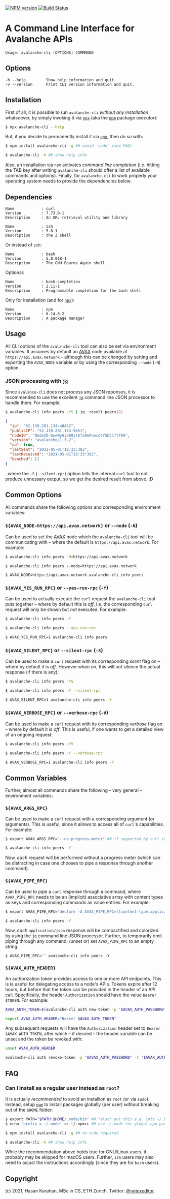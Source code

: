 [![NPM version](https://badge.fury.io/js/avalanche-cli.svg)](https://npmjs.org/package/avalanche-cli)
[![Build Status](https://travis-ci.org/hsk81/avalanche-cli.svg?branch=master)](https://travis-ci.org/hsk81/avalanche-cli)

# A Command Line Interface for Avalanche APIs

```
Usage: avalanche-cli [OPTIONS] COMMMAND
```

## Options

```
-h --help         Show help information and quit.
-v --version      Print CLI version information and quit.
```

## Installation

First of all, it is possible to run `avalanche-cli` *without any installation* whatsoever, by simply invoking it via [`npx`] (aka the [`npm`] package executor):

```sh
$ npx avalanche-cli --help
```

But, if you decide to permanently install it via [`npm`], then do so with:

```sh
$ npm install avalanche-cli -g ## avoid `sudo` (see FAQ)
```

```sh
$ avalanche-cli -h ## show help info
```

Also, an installation via `npm` activates *command line completion* (i.e. hitting the TAB key after writing `avalanche-cli` should offer a list of available commands and options). Finally, for `avalanche-cli` to work properly your operating system needs to provide the dependencies below.

## Dependencies

```
Name            : curl
Version         : 7.73.0-1
Description     : An URL retrieval utility and library
```

```
Name            : zsh
Version         : 5.8-1
Description     : the Z shell
```

Or instead of `zsh`:
```
Name            : bash
Version         : 5.0.018-1
Description     : The GNU Bourne Again shell
```

Optional:
```
Name            : bash-completion
Version         : 2.11-1
Description     : Programmable completion for the bash shell
```

Only for installation (and for [`npx`]):
```
Name            : npm
Version         : 6.14.8-2
Description     : A package manager
```

## Usage

All CLI options of the `avalanche-cli` tool can also be set via environment variables. It assumes by default an [AVAX] node available at `https://api.avax.network` &ndash; although this can be changed by setting and exporting the `AVAX_NODE` variable *or* by using the corresponding `--node` (`-N`) option.

### JSON processing with [`jq`]

Since `avalance-cli` does not process any JSON reponses, it is recommended to use the excellent [`jq`] command line JSON processor to handle them. For example:

```sh
$ avalanche-cli info peers -YS | jq .result.peers[0]
```
```json
{
  "ip": "52.139.201.134:48452",
  "publicIP": "52.139.201.134:9651",
  "nodeID": "NodeID-DueWyGi3B9jtKfa9mPoecd4YSDJ1ftF69",
  "version": "avalanche/1.3.2",
  "up": true,
  "lastSent": "2021-05-01T18:33:38Z",
  "lastReceived": "2021-05-01T18:33:38Z",
  "benched": []
}
```

..where the `-S` (`--silent-rpc`) option tells the internal `curl` tool to not produce unnessary output, so we get the desired result from above. ;D

## Common Options

All commands share the following options and corresponding environment variables:

### `${AVAX_NODE-https://api.avax.network}` or `--node` (`-N`)

Can be used to set the [AVAX] node which the `avalanche-cli` tool will be communicating with &ndash; where the default is `https://api.avax.network`. For example:

```sh
$ avalanche-cli info peers -N=https://api.avax.network
```

```
$ avalanche-cli info peers --node=https://api.avax.network
```

```
$ AVAX_NODE=https://api.avax.network avalanche-cli info peers
```

### `${AVAX_YES_RUN_RPC}` or `--yes-run-rpc` (`-Y`)

Can be used to actually execute the `curl` request the `avalanche-cli` tool puts together &ndash; where by default this is *off*, i.e. the corresponding `curl` request will only be shown but *not* executed. For example:

```sh
$ avalanche-cli info peers -Y
```

```sh
$ avalanche-cli info peers --yes-run-rpc
```

```sh
$ AVAX_YES_RUN_RPC=1 avalanche-cli info peers
```

### `${AVAX_SILENT_RPC}` or `--silent-rpc` (`-S`)

Can be used to make a `curl` request with its corresponding *silent* flag on &ndash; where by default it is *off*. However when *on*, this will *not* silence the actual response (if there is any):

```sh
$ avalanche-cli info peers -YS
```

```sh
$ avalanche-cli info peers -Y --silent-rpc
```

```sh
$ AVAX_SILENT_RPC=1 avalanche-cli info peers -Y
```

### `${AVAX_VERBOSE_RPC}` or `--verbose-rpc` (`-V`)

Can be used to make a `curl` request with its corresponding *verbose* flag on &ndash; where by default it is *off*. This is useful, if one wants to get a detailed view of an ongoing request:

```sh
$ avalanche-cli info peers -YV
```

```sh
$ avalanche-cli info peers -Y --verbose-rpc
```

```sh
$ AVAX_VERBOSE_RPC=1 avalanche-cli info peers -Y
```

## Common Variables

Further, almost all commands share the following &ndash; very general &ndash; environment variables:

### `${AVAX_ARGS_RPC}`

Can be used to make a `curl` request with a corresponding argument (or arguments). This is useful, since it allows to access all of `curl`'s capabilities. For example:

```sh
$ export AVAX_ARGS_RPC="--no-progress-meter" ## if supported by curl implementation
```

```sh
$ avalanche-cli info peers -Y
```

Now, *each* request will be performed without a progress meter (which can be distracting in case one chooses to pipe a response through another command).

### `${AVAX_PIPE_RPC}`

Can be used to pipe a `curl` response through a command, where `AVAX_PIPE_RPC` needs to be an (implicit) associative array with content types as keys and corresponding commands as value entries. For example:

```sh
$ export AVAX_PIPE_RPC="declare -A AVAX_PIPE_RPC=([content-type:application/json]='jq -c')"
```

```sh
$ avalanche-cli info peers -Y
```

Now, *each* `application/json` response will be compactified and colorized by using the [`jq`] command line JSON processor. Further, to temporarily omit piping through any command, (unset or) set `AVAX_PIPE_RPC` to an empty string:

```
$ AVAX_PIPE_RPC='' avalanche-cli info peers -Y
```

### [`${AVAX_AUTH_HEADER}`](https://docs.avax.network/v1.0/en/api/auth)

An authorization token provides access to one or more API endpoints. This is is useful for delegating access to a node's APIs. Tokens expire after 12 hours, but before that the token can be provided in the header of an API call. Specifically, the header `Authorization` should have the value `Bearer $TOKEN`. For example:

```sh
AVAX_AUTH_TOKEN=$(avalanche-cli auth new-token -p "$AVAX_AUTH_PASSWORD" -e '*' -Y | jq -r .result.token)
```

```sh
export AVAX_AUTH_HEADER="Bearer $AVAX_AUTH_TOKEN"
```

Any subsequent requests will have the `Authorization` header set to `Bearer $AVAX_AUTH_TOKEN`, after which &ndash; if desired &ndash; the header variable can be unset and the token be revoked with:

```sh
unset AVAX_AUTH_HEADER
```

```sh
avalanche-cli auth revoke-token -p "$AVAX_AUTH_PASSWORD" -t "$AVAX_AUTH_TOKEN" -Y
```

## FAQ

### Can I install as a regular user instead as `root`?

It is actually *recommended* to avoid an installion as `root` (or via `sudo`). Instead, setup [`npm`] to install packages globally (per user) *without* breaking out of the `$HOME` folder:

```sh
$ export PATH="$PATH:$HOME/.node/bin" ## *also* put this e.g. into ~/.bashrc
$ echo 'prefix = ~/.node' >> ~/.npmrc ## use ~/.node for global npm packages
```

```sh
$ npm install avalanche-cli -g ## no sudo required
```

```sh
$ avalanche-cli -h ## show help info
```

While the recommendation above holds true for GNU/Linux users, it probably may be skipped for macOS users. Further, `zsh` users may also need to adjust the instructions accordingly (since they are for `bash` users).

## Copyright

(c) 2021, Hasan Karahan, MSc in CS, ETH Zurich. Twitter: [@notexeditor](https://twitter.com/notexeditor).

[AVAX]: https://docs.avax.network/v1.0/en/quickstart/ava-getting-started/
[`jq`]: https://stedolan.github.io/jq/
[`npm`]: https://github.com/npm/cli
[`npx`]: https://github.com/npm/npx
